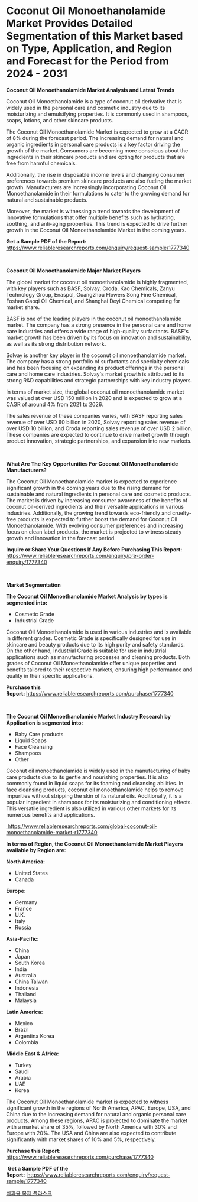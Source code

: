 <p><h1>Coconut Oil Monoethanolamide Market Provides Detailed Segmentation of this Market based on Type, Application, and Region and Forecast for the Period from 2024 - 2031</h1></p><p><strong>Coconut Oil Monoethanolamide Market Analysis and Latest Trends</strong></p>
<p><p>Coconut Oil Monoethanolamide is a type of coconut oil derivative that is widely used in the personal care and cosmetic industry due to its moisturizing and emulsifying properties. It is commonly used in shampoos, soaps, lotions, and other skincare products.</p><p>The Coconut Oil Monoethanolamide Market is expected to grow at a CAGR of 8% during the forecast period. The increasing demand for natural and organic ingredients in personal care products is a key factor driving the growth of the market. Consumers are becoming more conscious about the ingredients in their skincare products and are opting for products that are free from harmful chemicals.</p><p>Additionally, the rise in disposable income levels and changing consumer preferences towards premium skincare products are also fueling the market growth. Manufacturers are increasingly incorporating Coconut Oil Monoethanolamide in their formulations to cater to the growing demand for natural and sustainable products.</p><p>Moreover, the market is witnessing a trend towards the development of innovative formulations that offer multiple benefits such as hydrating, soothing, and anti-aging properties. This trend is expected to drive further growth in the Coconut Oil Monoethanolamide Market in the coming years.</p></p>
<p><strong>Get a Sample PDF of the Report:&nbsp;</strong> <a href="https://www.reliableresearchreports.com/enquiry/request-sample/1777340">https://www.reliableresearchreports.com/enquiry/request-sample/1777340</a></p>
<p>&nbsp;</p>
<p><strong>Coconut Oil Monoethanolamide Major Market Players</strong></p>
<p><p>The global market for coconut oil monoethanolamide is highly fragmented, with key players such as BASF, Solvay, Croda, Kao Chemicals, Zanyu Technology Group, Enaspol, Guangzhou Flowers Song Fine Chemical, Foshan Gaoqi Oil Chemical, and Shanghai Deyi Chemical competing for market share. </p><p>BASF is one of the leading players in the coconut oil monoethanolamide market. The company has a strong presence in the personal care and home care industries and offers a wide range of high-quality surfactants. BASF's market growth has been driven by its focus on innovation and sustainability, as well as its strong distribution network.</p><p>Solvay is another key player in the coconut oil monoethanolamide market. The company has a strong portfolio of surfactants and specialty chemicals and has been focusing on expanding its product offerings in the personal care and home care industries. Solvay's market growth is attributed to its strong R&D capabilities and strategic partnerships with key industry players.</p><p>In terms of market size, the global coconut oil monoethanolamide market was valued at over USD 150 million in 2020 and is expected to grow at a CAGR of around 4% from 2021 to 2026. </p><p>The sales revenue of these companies varies, with BASF reporting sales revenue of over USD 60 billion in 2020, Solvay reporting sales revenue of over USD 10 billion, and Croda reporting sales revenue of over USD 2 billion. These companies are expected to continue to drive market growth through product innovation, strategic partnerships, and expansion into new markets.</p></p>
<p>&nbsp;</p>
<p><strong>What Are The Key Opportunities For Coconut Oil Monoethanolamide Manufacturers?</strong></p>
<p><p>The Coconut Oil Monoethanolamide market is expected to experience significant growth in the coming years due to the rising demand for sustainable and natural ingredients in personal care and cosmetic products. The market is driven by increasing consumer awareness of the benefits of coconut oil-derived ingredients and their versatile applications in various industries. Additionally, the growing trend towards eco-friendly and cruelty-free products is expected to further boost the demand for Coconut Oil Monoethanolamide. With evolving consumer preferences and increasing focus on clean label products, the market is projected to witness steady growth and innovation in the forecast period.</p></p>
<p><strong>Inquire or Share Your Questions If Any Before Purchasing This Report:</strong> <a href="https://www.reliableresearchreports.com/enquiry/pre-order-enquiry/1777340">https://www.reliableresearchreports.com/enquiry/pre-order-enquiry/1777340</a></p>
<p>&nbsp;</p>
<p><strong>Market Segmentation</strong></p>
<p><strong>The Coconut Oil Monoethanolamide Market Analysis by types is segmented into:</strong></p>
<p><ul><li>Cosmetic Grade</li><li>Industrial Grade</li></ul></p>
<p><p>Coconut Oil Monoethanolamide is used in various industries and is available in different grades. Cosmetic Grade is specifically designed for use in skincare and beauty products due to its high purity and safety standards. On the other hand, Industrial Grade is suitable for use in industrial applications such as manufacturing processes and cleaning products. Both grades of Coconut Oil Monoethanolamide offer unique properties and benefits tailored to their respective markets, ensuring high performance and quality in their specific applications.</p></p>
<p><strong>Purchase this Report:&nbsp;</strong><a href="https://www.reliableresearchreports.com/purchase/1777340">https://www.reliableresearchreports.com/purchase/1777340</a></p>
<p>&nbsp;</p>
<p><strong>The Coconut Oil Monoethanolamide Market Industry Research by Application is segmented into:</strong></p>
<p><ul><li>Baby Care products</li><li>Liquid Soaps</li><li>Face Cleansing</li><li>Shampoos</li><li>Other</li></ul></p>
<p><p>Coconut oil monoethanolamide is widely used in the manufacturing of baby care products due to its gentle and nourishing properties. It is also commonly found in liquid soaps for its foaming and cleansing abilities. In face cleansing products, coconut oil monoethanolamide helps to remove impurities without stripping the skin of its natural oils. Additionally, it is a popular ingredient in shampoos for its moisturizing and conditioning effects. This versatile ingredient is also utilized in various other markets for its numerous benefits and applications.</p></p>
<p><a href="https://www.reliableresearchreports.com/global-coconut-oil-monoethanolamide-market-r1777340">&nbsp;https://www.reliableresearchreports.com/global-coconut-oil-monoethanolamide-market-r1777340</a></p>
<p><strong>In terms of Region, the Coconut Oil Monoethanolamide Market Players available by Region are:</strong></p>
<p>
    <p> <strong> North America: </strong>
        <ul>
            <li>United States</li>
            <li>Canada</li>
        </ul>
        </p> 
    <p> <strong> Europe: </strong>
        <ul>
            <li>Germany</li>
            <li>France</li>
            <li>U.K.</li>
            <li>Italy</li>
            <li>Russia</li>
        </ul>
        </p> 
    <p> <strong> Asia-Pacific: </strong>
        <ul>
            <li>China</li>
            <li>Japan</li>
            <li>South Korea</li>
            <li>India</li>
            <li>Australia</li>
            <li>China Taiwan</li>
            <li>Indonesia</li>
            <li>Thailand</li>
            <li>Malaysia</li>
        </ul>
        </p> 
    <p> <strong> Latin America: </strong>
        <ul>
            <li>Mexico</li>
            <li>Brazil</li>
            <li>Argentina Korea</li>
            <li>Colombia</li>
        </ul>
        </p> 
    <p> <strong> Middle East & Africa: </strong>
        <ul>
            <li>Turkey</li>
            <li>Saudi</li>
            <li>Arabia</li>
            <li>UAE</li>
            <li>Korea</li>
        </ul>
    </p>
    </p>
<p><p>The Coconut Oil Monoethanolamide market is expected to witness significant growth in the regions of North America, APAC, Europe, USA, and China due to the increasing demand for natural and organic personal care products. Among these regions, APAC is projected to dominate the market with a market share of 35%, followed by North America with 30% and Europe with 20%. The USA and China are also expected to contribute significantly with market shares of 10% and 5%, respectively.</p></p>
<p><strong>Purchase this Report: </strong><a href="https://www.reliableresearchreports.com/purchase/1777340">https://www.reliableresearchreports.com/purchase/1777340</a></p>
<p>&nbsp;<strong>Get a Sample PDF of the Report:&nbsp;&nbsp;</strong><a href="https://www.reliableresearchreports.com/enquiry/request-sample/1777340">https://www.reliableresearchreports.com/enquiry/request-sample/1777340</a></p>
<p><strong></strong></p>
<p><p><a href="https://medium.com/@fredajerde/quot-%EC%B9%98%EA%B3%BC-%EB%B3%B5%EC%A0%9C-%ED%94%8C%EB%9D%BC%EC%8A%A4%ED%81%AC-%EC%8B%9C%EC%9E%A5-%EB%8F%99%ED%96%A5-%EB%B0%8F-%EB%B6%84%EC%84%9D-%EB%AF%B8%EB%9E%98-%EC%84%B1%EC%9E%A5%EC%9D%84-%EC%9C%84%ED%95%9C-%EA%B8%B0%ED%9A%8C-%EB%B0%8F-%EB%8F%84%EC%A0%84-2024-2031-quot-c6a7e32332f7">치과용 복제 플라스크</a></p></p>